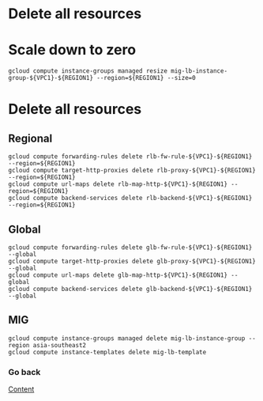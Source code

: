 # Delete all resources

# Scale down to zero
```
gcloud compute instance-groups managed resize mig-lb-instance-group-${VPC1}-${REGION1} --region=${REGION1} --size=0
```

# Delete all resources
## Regional

```
gcloud compute forwarding-rules delete rlb-fw-rule-${VPC1}-${REGION1} --region=${REGION1}
gcloud compute target-http-proxies delete rlb-proxy-${VPC1}-${REGION1} --region=${REGION1}
gcloud compute url-maps delete rlb-map-http-${VPC1}-${REGION1} --region=${REGION1}
gcloud compute backend-services delete rlb-backend-${VPC1}-${REGION1} --region=${REGION1}
```

## Global
```
gcloud compute forwarding-rules delete glb-fw-rule-${VPC1}-${REGION1} --global
gcloud compute target-http-proxies delete glb-proxy-${VPC1}-${REGION1} --global
gcloud compute url-maps delete glb-map-http-${VPC1}-${REGION1} --global
gcloud compute backend-services delete glb-backend-${VPC1}-${REGION1} --global
```

## MIG
```
gcloud compute instance-groups managed delete mig-lb-instance-group --region asia-southeast2
gcloud compute instance-templates delete mig-lb-template
```

### Go back
[Content](https://github.com/adithaha/gcp-tutorial/blob/main/glb/readme.md)
